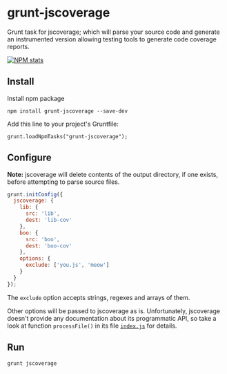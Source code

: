 grunt-jscoverage
================

Grunt task for jscoverage; which will parse your source code and generate an instrumented version allowing testing tools to generate code coverage reports.

[![NPM stats](https://nodei.co/npm/grunt-jscoverage.png?downloads=true)](https://nodei.co/npm/grunt-jscoverage/)

## Install

Install npm package

    npm install grunt-jscoverage --save-dev

Add this line to your project's Gruntfile:

    grunt.loadNpmTasks("grunt-jscoverage");


## Configure

**Note:** jscoverage will delete contents of the output directory, if one exists, before attempting to parse source files.

```javascript
grunt.initConfig({
  jscoverage: {
    lib: {
      src: 'lib',
      dest: 'lib-cov'
    },
    boo: {
      src: 'boo',
      dest: 'boo-cov'
    },
    options: {
      exclude: ['you.js', 'meow']
    }
  }
});
```

The `exclude` option accepts strings, regexes and arrays of them.

Other options will be passed to jscoverage as is. Unfortunately, jscoverage doesn't provide any documentation about its programmatic API, so take a look at function `processFile()` in its file [`index.js`](https://github.com/fishbar/jscoverage/blob/master/index.js) for details.


## Run

```
grunt jscoverage
```
